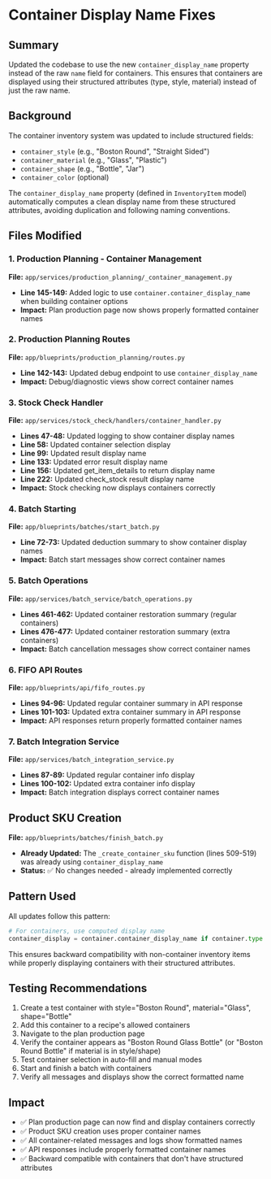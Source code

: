 # Container Display Name Fixes

## Summary
Updated the codebase to use the new `container_display_name` property instead of the raw `name` field for containers. This ensures that containers are displayed using their structured attributes (type, style, material) instead of just the raw name.

## Background
The container inventory system was updated to include structured fields:
- `container_style` (e.g., "Boston Round", "Straight Sided")
- `container_material` (e.g., "Glass", "Plastic")
- `container_shape` (e.g., "Bottle", "Jar")
- `container_color` (optional)

The `container_display_name` property (defined in `InventoryItem` model) automatically computes a clean display name from these structured attributes, avoiding duplication and following naming conventions.

## Files Modified

### 1. Production Planning - Container Management
**File:** `app/services/production_planning/_container_management.py`
- **Line 145-149:** Added logic to use `container.container_display_name` when building container options
- **Impact:** Plan production page now shows properly formatted container names

### 2. Production Planning Routes
**File:** `app/blueprints/production_planning/routes.py`
- **Line 142-143:** Updated debug endpoint to use `container_display_name`
- **Impact:** Debug/diagnostic views show correct container names

### 3. Stock Check Handler
**File:** `app/services/stock_check/handlers/container_handler.py`
- **Lines 47-48:** Updated logging to show container display names
- **Line 58:** Updated container selection display
- **Line 99:** Updated result display name
- **Line 133:** Updated error result display name
- **Line 156:** Updated get_item_details to return display name
- **Line 222:** Updated check_stock result display name
- **Impact:** Stock checking now displays containers correctly

### 4. Batch Starting
**File:** `app/blueprints/batches/start_batch.py`
- **Line 72-73:** Updated deduction summary to show container display names
- **Impact:** Batch start messages show correct container names

### 5. Batch Operations
**File:** `app/services/batch_service/batch_operations.py`
- **Lines 461-462:** Updated container restoration summary (regular containers)
- **Lines 476-477:** Updated container restoration summary (extra containers)
- **Impact:** Batch cancellation messages show correct container names

### 6. FIFO API Routes
**File:** `app/blueprints/api/fifo_routes.py`
- **Lines 94-96:** Updated regular container summary in API response
- **Lines 101-103:** Updated extra container summary in API response
- **Impact:** API responses return properly formatted container names

### 7. Batch Integration Service
**File:** `app/services/batch_integration_service.py`
- **Lines 87-89:** Updated regular container info display
- **Lines 100-102:** Updated extra container info display
- **Impact:** Batch integration displays correct container names

## Product SKU Creation
**File:** `app/blueprints/batches/finish_batch.py`
- **Already Updated:** The `_create_container_sku` function (lines 509-519) was already using `container_display_name`
- **Status:** ✅ No changes needed - already implemented correctly

## Pattern Used
All updates follow this pattern:
```python
# For containers, use computed display name
container_display = container.container_display_name if container.type == 'container' else container.name
```

This ensures backward compatibility with non-container inventory items while properly displaying containers with their structured attributes.

## Testing Recommendations
1. Create a test container with style="Boston Round", material="Glass", shape="Bottle"
2. Add this container to a recipe's allowed containers
3. Navigate to the plan production page
4. Verify the container appears as "Boston Round Glass Bottle" (or "Boston Round Bottle" if material is in style/shape)
5. Test container selection in auto-fill and manual modes
6. Start and finish a batch with containers
7. Verify all messages and displays show the correct formatted name

## Impact
- ✅ Plan production page can now find and display containers correctly
- ✅ Product SKU creation uses proper container names
- ✅ All container-related messages and logs show formatted names
- ✅ API responses include properly formatted container names
- ✅ Backward compatible with containers that don't have structured attributes
